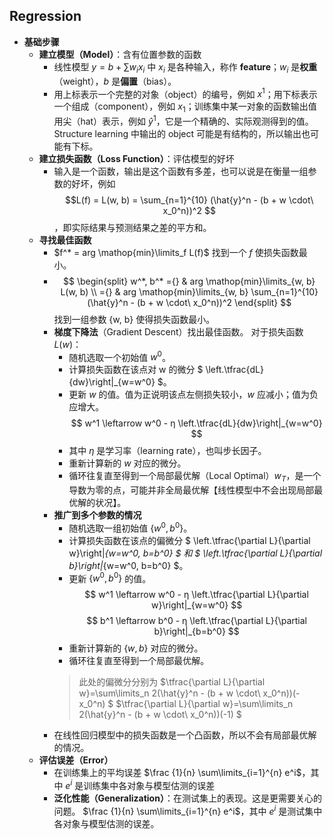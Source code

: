 ## Regression
- **基础步骤**
    - **建立模型（Model）**：含有位置参数的函数
        - 线性模型 $y = b + \sum w_i x_i$ 中 $x_i$ 是各种输入，称作 **feature**；$w_i$ 是**权重**（weight），$b$ 是**偏置**（bias）。
        - 用上标表示一个完整的对象（object）的编号，例如 $x^1$；用下标表示一个组成（component），例如 $x_1$；训练集中某一对象的函数输出值用尖（hat）表示，例如 $\hat{y}^1$，它是一个精确的、实际观测得到的值。Structure learning 中输出的 object 可能是有结构的，所以输出也可能有下标。
    - **建立损失函数（Loss Function）**：评估模型的好坏
        - 输入是一个函数，输出是这个函数有多差，也可以说是在衡量一组参数的好坏，例如 $$L(f) = L(w, b) = \sum_{n=1}^{10} (\hat{y}^n - (b + w \cdot\ x_0^n))^2 $$，即实际结果与预测结果之差的平方和。
    - **寻找最佳函数**
        - $f^* = arg \mathop{min}\limits_f L(f)$ 找到一个 $f$ 使损失函数最小。
        - $$ \begin{split} w^*, b^* ={} & arg \mathop{min}\limits_{w, b} L(w, b) \\ ={} & arg \mathop{min}\limits_{w, b} \sum_{n=1}^{10} (\hat{y}^n - (b + w \cdot\ x_0^n))^2 \end{split} $$
        找到一组参数 {w, b} 使得损失函数最小。
        - **梯度下降法**（Gradient Descent）找出最佳函数。
        对于损失函数 $L(w)$：
            - 随机选取一个初始值 $w^0$。
            - 计算损失函数在该点对 w 的微分 $ \left.\tfrac{dL}{dw}\right|_{w=w^0} $。
            - 更新 $w$ 的值。值为正说明该点左侧损失较小，$w$ 应减小；值为负应增大。
            $$ w^1 \leftarrow w^0 - η \left.\tfrac{dL}{dw}\right|_{w=w^0} $$
            - 其中 $η$ 是学习率（learning rate），也叫步长因子。
            - 重新计算新的 $w$ 对应的微分。
            - 循环往复直至得到一个局部最优解（Local Optimal）$w_T$，是一个导数为零的点，可能并非全局最优解【线性模型中不会出现局部最优解的状况】。
        - **推广到多个参数的情况**
            - 随机选取一组初始值 $\{w^0, b^0\}$。
            - 计算损失函数在该点的偏微分 $ \left.\tfrac{\partial L}{\partial w}\right|_{w=w^0, b=b^0} $ 和 $ \left.\tfrac{\partial L}{\partial b}\right|_{w=w^0, b=b^0} $。
            - 更新 $\{w^0, b^0\}$ 的值。
            $$ w^1 \leftarrow w^0 - η \left.\tfrac{\partial L}{\partial w}\right|_{w=w^0} $$
            $$ b^1 \leftarrow b^0 - η \left.\tfrac{\partial L}{\partial b}\right|_{b=b^0} $$
            - 重新计算新的 $\{w, b\}$ 对应的微分。
            - 循环往复直至得到一个局部最优解。
            > 此处的偏微分分别为
            $\tfrac{\partial L}{\partial w}=\sum\limits_n 2(\hat{y}^n - (b + w \cdot\ x_0^n))(-x_0^n) $
            $\tfrac{\partial L}{\partial w}=\sum\limits_n 2(\hat{y}^n - (b + w \cdot\ x_0^n))(-1) $
        - 在线性回归模型中的损失函数是一个凸函数，所以不会有局部最优解的情况。
    - **评估误差（Error）**
        - 在训练集上的平均误差 $\frac {1}{n} \sum\limits_{i=1}^{n} e^i$，其中 $e^i$ 是训练集中各对象与模型估测的误差
        - **泛化性能（Generalization）**：在测试集上的表现。这是更需要关心的问题。
        $\frac {1}{n} \sum\limits_{i=1}^{n} e^i$，其中 $e^i$ 是测试集中各对象与模型估测的误差。